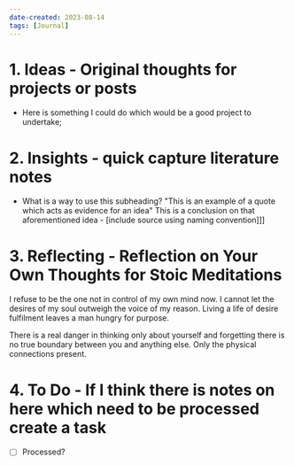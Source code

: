 ```yaml
---
date-created: 2023-08-14
tags: [Journal]
---
```


# 1. Ideas - Original thoughts for projects or posts
- Here is something I could do which would be a good project to undertake;

# 2. Insights - quick capture literature notes
- What is a way to use this subheading? "This is an example of a quote which acts as evidence for an idea" This is a conclusion on that aforementioned idea - [include source using naming convention]]]

# 3. Reflecting - Reflection on Your Own Thoughts for Stoic Meditations

I refuse to be the one not in control of my own mind now. I cannot let the desires of my soul outweigh the voice of my reason. Living a life of desire fulfilment leaves a man hungry for purpose. 

There is a real danger in thinking only about yourself and forgetting there is no true boundary between you and anything else. Only the physical connections present. 

# 4. To Do - If I think there is notes on here which need to be processed create a task

- [ ] Processed? 